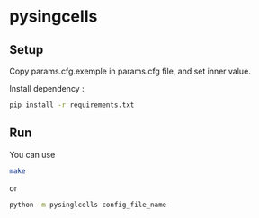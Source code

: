 # pysingcells

## Setup

Copy params.cfg.exemple in params.cfg file, and set inner value.

Install dependency :

```bash
pip install -r requirements.txt
```

## Run

You can use

```bash
make
```

or

```bash
python -m pysinglcells config_file_name
```
